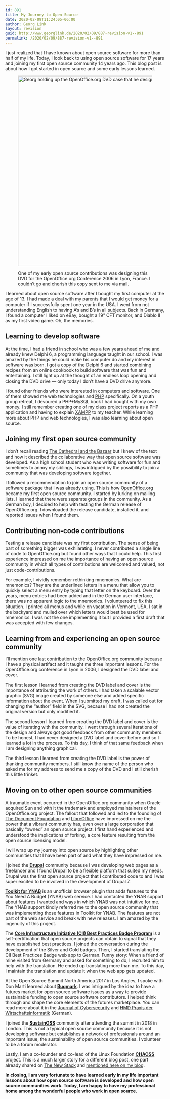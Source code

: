 ```yaml
---
id: 891
title: My Journey to Open Source
date: 2020-02-09T11:24:05-06:00
author: Georg Link
layout: revision
guid: http://www.georglink.de/2020/02/09/887-revision-v1--891
permalink: /2020/02/09/887-revision-v1--891
---
```

I just realized that I have known about open source software for more than half of my life. Today, I look back to using open source software for 17 years and joining my first open source community 14 years ago. This blog post is about how I got started in open source and some early lessons learned.<figure class="wp-block-image size-large">

<img loading="lazy" width="800" height="600" src="http://www.georglink.de/media/2020/02/2006_OOo-DVD.jpg" alt="Georg holding up the OpenOffice.org DVD case that he designed" class="wp-image-889" srcset="http://www.georglink.de/media/2020/02/2006_OOo-DVD.jpg 800w, http://www.georglink.de/media/2020/02/2006_OOo-DVD-300x225.jpg 300w, http://www.georglink.de/media/2020/02/2006_OOo-DVD-768x576.jpg 768w" sizes="(max-width: 800px) 100vw, 800px" /> <figcaption>One of my early open source contributions was designing this DVD for the OpenOffice.org Conference 2006 in Lyon, France. I couldn&#8217;t go and cherish this copy sent to me via mail.</figcaption></figure> 

I learned about open source software after I bought my first computer at the age of 13. I had made a deal with my parents that I would get money for a computer if I successfully spent one year in the USA. I went from not understanding English to having A’s and B’s in all subjects. Back in Germany, I found a computer I liked on eBay, bought a 19” CFT monitor, and Diablo II as my first video game. Oh, the memories.

## **Learning to develop software**

At the time, I had a friend in school who was a few years ahead of me and already knew Delphi 6, a programming language taught in our school. I was amazed by the things he could make his computer do and my interest in software was born. I got a copy of the Delphi 6 and started combining recipes from an online cookbook to build software that was fun and entertaining. I still light up at the thought of an endless loop opening and closing the DVD drive &#8212; only today I don’t have a DVD drive anymore.

I found other friends who were interested in computers and software. One of them showed me web technologies and [PHP](https://www.php.net/) specifically. On a youth group retreat, I devoured a PHP+MySQL book I had bought with my own money. I still remember creating one of my class project reports as a PHP application and having to explain [XAMPP](https://www.apachefriends.org/index.html) to my teacher. While learning more about PHP and web technologies, I was also learning about open source. 

## **Joining my first open source community**

I don’t recall reading [The Cathedral and the Bazaar](https://en.wikipedia.org/wiki/The_Cathedral_and_the_Bazaar) but I knew of the text and how it described the collaborative way that open source software was developed. As a high school student who was writing software for fun and sometimes to annoy my siblings, I was intrigued by the possibility to join a community that was developing software together. 

I followed a recommendation to join an open source community of a software package that I was already using. This is how [OpenOffice.org](https://www.openoffice.org/) became my first open source community. I started by lurking on mailing lists. I learned that there were separate groups in the community. As a German boy, I decided to help with testing the German release of OpenOffice.org. I downloaded the release candidate, installed it, and reported issues when I found them. 

## **Contributing non-code contributions**

Testing a release candidate was my first contribution. The sense of being part of something bigger was exhilarating. I never contributed a single line of code to OpenOffice.org but found other ways that I could help. This first experience impressed on me the importance of having an open source community in which all types of contributions are welcomed and valued, not just code-contributions.

For example, I vividly remember rethinking mnemonics. What are mnemonics? They are the underlined letters in a menu that allow you to quickly select a menu entry by typing that letter on the keyboard. Over the years, menu entries had been added and in the German user interface, there was no apparent logic to the mnemonics. I volunteered to fix this situation. I printed all menus and while on vacation in Vermont, USA, I sat in the backyard and mulled over which letters would best be used for mnemonics. I was not the one implementing it but I provided a first draft that was accepted with few changes.

## **Learning from and experiencing an open source community**

I’ll mention one last contribution to the OpenOffice.org community because I have a physical artifact and it taught me three important lessons. For the OpenOffice.org conference in Lyon in 2006, I designed the DVD label and cover. 

The first lesson I learned from creating the DVD label and cover is the importance of attributing the work of others. I had taken a scalable vector graphic (SVG) image created by someone else and added specific information about the event. When I submitted my draft, I was called out for changing the “author” field in the SVG, because I had not created the original version but only modified it. 

The second lesson I learned from creating the DVD label and cover is the value of iterating with the community. I went through several iterations of the design and always got good feedback from other community members. To be honest, I had never designed a DVD label and cover before and so I learned a lot in the process. To this day, I think of that same feedback when I am designing anything graphical.

The third lesson I learned from creating the DVD label is the power of thanking community members. I still know the name of the person who asked me for my address to send me a copy of the DVD and I still cherish this little trinket. 

## **Moving on to other open source communities**

A traumatic event occurred in the OpenOffice.org community when Oracle acquired Sun and with it the trademark and employed maintainers of the OpenOffice.org project. The fallout that followed and led to the founding of [The Document Foundation](https://www.documentfoundation.org/) and [LibreOffice](https://www.libreoffice.org/) have impressed on me the power that a vibrant community has, even over a large corporation that basically “owned” an open source project. I first hand experienced and understood the implications of forking, a core feature resulting from the open source licensing model.

I will wrap up my journey into open source by highlighting other communities that I have been part of and what they have impressed on me. 

I joined the [**Drupal**](https://www.drupal.org/) community because I was developing web pages as a freelancer and I found Drupal to be a flexible platform that suited my needs. Drupal was the first open source project that I contributed code to and I was super excited to be involved in the development of Drupal 7. 

[**Toolkit for YNAB**](https://www.toolkitforynab.com/) is an unofficial browser plugin that adds features to the You Need A Budget (YNAB) web service. I had contacted the YNAB support about features I wanted and ways in which YNAB was not intuitive for me. The YNAB support kindly referred me to the open source community that was implementing those features in Toolkit for YNAB. The features are not part of the web service and break with new releases. I am amazed by the ingenuity of this project.

The [**Core Infrastructure Initiative (CII) Best Practices Badge Program**](https://bestpractices.coreinfrastructure.org/en) is a self-certification that open source projects can obtain to signal that they have established best practices. I joined the conversation during the development of the Silver and Gold badges. Then, I started translating the CII Best Practices Badge web app to German. Funny story: When a friend of mine visited from Germany and asked for something to do, I recruited him to help with the translation. He ended up translating more than me. To this day, I maintain the translation and update it when the web app gets updated.

At the Open Source Summit North America 2017 in Los Angles, I spoke with Don Marti learned about [**Bugmark**](https://bugmark.net/). I was intrigued by the idea to have a futures market for open source software issues as a way to provide sustainable funding to open source software contributors. I helped think through and shape the core elements of the futures marketplace. You can read more about it in the [Journal of Cybersecurity](https://doi.org/10.1093/cybsec/tyz011) and [HMD Praxis der Wirtschaftsinformatik](https://doi.org/10.1365/s40702-018-00474-6) (German).

I joined the [**SustainOSS**](https://sustainoss.org/) community after attending the summit in 2018 in London. This is not a typical open source community because it is not developing software but establishes a network of professionals around an important issue, the sustainability of open source communities. I volunteer to be a forum moderator.

Lastly, I am a co-founder and co-lead of the Linux Foundation [**CHAOSS**](https://chaoss.community/) project. This is a much larger story for a different blog post, one part already shared on [The New Stack](https://thenewstack.io/how-chaoss-di-can-help-diversity-in-the-open-source-community/) and [mentioned here on my blog](http://www.georglink.de/2019/05/01/contributing-to-practice-and-research-experience-with-the-engaged-scholarship-research-method--850).

**In closing, I am very fortunate to have learned early in my life important lessons about how open source software is developed and how open source communities work. Today, I am happy to have my professional home among the wonderful people who work in open source.**